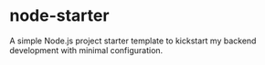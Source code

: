 # node-starter
A simple Node.js project starter template to kickstart my backend development with minimal configuration.
